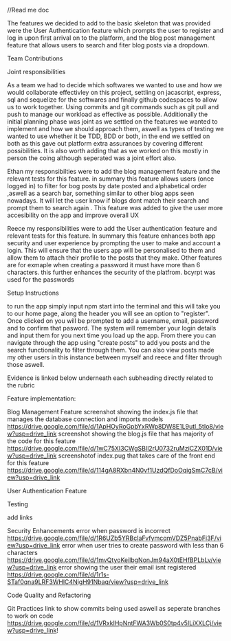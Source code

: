 //Read me doc 

The features we decided to add to the basic skeleton that was provided were the User Authentication feature which prompts the user to register and log in upon first arrival on to the platform, and the blog post management feature that allows users to search and fiter blog posts via a dropdown.

Team Contributions

Joint responsibilities 

As a team we had to decide which softwares we wanted to use and how we would collaborate effectivley on this project, 
settling on jacascript, express, sql and sequelize for the softwares and finally github codespaces to allow us to work 
together. Using commits and git commands such as git pull and push to manage our workload as effective as possible. 
Additionally the initial planning phase was joint as we settled on the features we wanted to implement and how we should 
approach them, aswell as types of testing we wanted to use whether it be TDD, BDD or both, in the end we settled on both 
as this gave out platform extra assurances by covering different possibilities. It is also worth adding that as we worked 
on this mostly in person the coing although seperated was a joint effort also.
 
Ethan my responsibilties were to add the blog management feature and the relevant tests for this feature. 
in summary this feature allows users (once logged in) to filter for bog posts by date posted and alphabetical order
,aswell as a search bar, something similar to other blog apps seen nowadays. It will let the user know if blogs dont 
match their search and prompt them to search again . This feature was added to give the user more accesibility on the 
app and improve overall UX

Reece my responsibilities were to add the User authentication feature and relevant tests for this feature. In summary this feature 
enhances both app security and user experience by prompting the user to make and account a login. This will ensure that the
users app will be personalised to them and allow them to attach their profile to the posts that they make. Other features are for exmaple when creating a password it must have more than 6 characters. this further enhances the security of the platfrom. bcyrpt was used for the passwords

Setup Instructions

to run the app simply input npm start into the terminal and this will take you to our home page, along the header 
you will see an option to "register". Once clicked on you will be prompted to add a username, email, password and to 
confirm that pasword. The system will remember your login details and input them for you next time you load up the app. From there 
you can navigate through the app using "create posts" to add you posts and the search functionality to filter through them. You 
can also view posts made my other users in this instance between myself and reece and filter through those aswell.

Evidence is linked below underneath each subheading directly related to the rubric 

Feature implementation:

Blog Management Feature
screenshot showing the index.js file that manages the database connection and imports models https://drive.google.com/file/d/1ApHOyRoGpbYxRWp8DW8E1L9utl_5tIo8/view?usp=drive_link
screenshot showing the blog.js file that has majority of the code for this feature https://drive.google.com/file/d/1wC75XI3CWgSBIl2rU0732ruMziCZX01D/view?usp=drive_link
screenshotof index.pug that takes care of the front end for this feature https://drive.google.com/file/d/114gA8RXbn4N0vf1UzdQfDoOqigSmC7cB/view?usp=drive_link

User Authentication Feature 



Testing 

add links 


Security Enhancements
error when password is incorrect https://drive.google.com/file/d/1R6UZb5YRBcIaFvfymcqmVDZ5PnabFi3F/view?usp=drive_link
error when user tries to create password with less than 6 characters https://drive.google.com/file/d/1mvQtyoKeilbgNonJm94aX0tEHfBPLbLv/view?usp=drive_link
error showing the user their email isnt registered https://drive.google.com/file/d/1r1s-STaf0qna9LRF3WHlC4NigH91Nbaq/view?usp=drive_link

Code Quality and Refactoring 



Git Practices
link to show commits being used aswell as seperate branches to work on code https://drive.google.com/file/d/1VRxkIHpNntFWA3Wb0S0tp4v5ILiXXLCj/view?usp=drive_link!